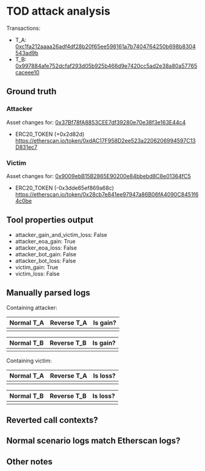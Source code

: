 # TOD attack analysis

Transactions:
- T_A: [0xc1fa212aaaa26adf4df28b20f65ee598161a7b7404764250b698b8304543ad9b](https://etherscan.io/tx/0xc1fa212aaaa26adf4df28b20f65ee598161a7b7404764250b698b8304543ad9b)
- T_B: [0x997884afe752dcfaf293d05b925b466d9e7420cc5ad2e38a80a57765caceee10](https://etherscan.io/tx/0x997884afe752dcfaf293d05b925b466d9e7420cc5ad2e38a80a57765caceee10)

## Ground truth

### Attacker
Asset changes for: [0x37Bf78fA8853CEE7df39280e70e38f3e163E44c4](https://etherscan.io/address/0x37Bf78fA8853CEE7df39280e70e38f3e163E44c4)
- ERC20_TOKEN (+0x2d82d) https://etherscan.io/token/0xdAC17F958D2ee523a2206206994597C13D831ec7


### Victim
Asset changes for: [0x9009ebB15B2865E90200e84bbebd8C8e01364fC5](https://etherscan.io/address/0x9009ebB15B2865E90200e84bbebd8C8e01364fC5)
- ERC20_TOKEN (-0x3dde65ef869a68c) https://etherscan.io/token/0x28cb7e841ee97947a86B06fA4090C8451f64c0be


## Tool properties output

- attacker_gain_and_victim_loss: False
- attacker_eoa_gain: True
- attacker_eoa_loss: False
- attacker_bot_gain: False
- attacker_bot_loss: False
- victim_gain: True
- victim_loss: False

## Manually parsed logs

Containing attacker:

| Normal T_A | Reverse T_A | Is gain? |
|------------|-------------|----------|
|            |             |          |

| Normal T_B | Reverse T_B | Is gain? |
|------------|-------------|----------|
|            |             |          |

Containing victim:

| Normal T_A | Reverse T_A | Is loss? |
|------------|-------------|----------|
|            |             |          |

| Normal T_B | Reverse T_B | Is loss? |
|------------|-------------|----------|
|            |             |          |



## Reverted call contexts?



## Normal scenario logs match Etherscan logs?



## Other notes


